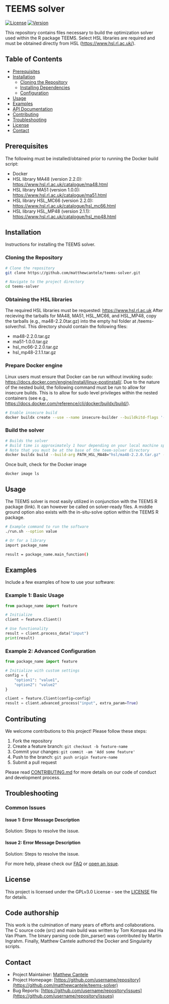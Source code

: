 # TEEMS solver

[![License](https://img.shields.io/badge/License-GPL-blue.svg)](LICENSE)
[![Version](https://img.shields.io/badge/version-0.9-green.svg)](https://github.com/username/repo/releases)

This repository contains files necessary to build the optimization solver used within the R package TEEMS. Select HSL libraries are required and must be obtained directly from HSL (https://www.hsl.rl.ac.uk/).

## Table of Contents

- [Prerequisites](#prerequisites)
- [Installation](#installation)
  - [Cloning the Repository](#cloning-the-repository)
  - [Installing Dependencies](#installing-dependencies)
  - [Configuration](#configuration)
- [Usage](#usage)
- [Examples](#examples)
- [API Documentation](#api-documentation)
- [Contributing](#contributing)
- [Troubleshooting](#troubleshooting)
- [License](#license)
- [Contact](#contact)

## Prerequisites

The following must be installed/obtained prior to running the Docker build script:

- Docker
- HSL library MA48 (version 2.2.0): https://www.hsl.rl.ac.uk/catalogue/ma48.html
- HSL library MA51 (version 1.0.0): https://www.hsl.rl.ac.uk/catalogue/ma51.html
- HSL library HSL_MC66 (version 2.2.0): https://www.hsl.rl.ac.uk/catalogue/hsl_mc66.html
- HSL library HSL_MP48 (version 2.1.1): https://www.hsl.rl.ac.uk/catalogue/hsl_mp48.html

## Installation

Instructions for installing the TEEMS solver.

### Cloning the Repository

```bash
# Clone the repository
git clone https://github.com/matthewcantele/teems-solver.git

# Navigate to the project directory
cd teems-solver
```

### Obtaining the HSL libraries
The required HSL libraries must be requested: https://www.hsl.rl.ac.uk
After recieving the tarballs for MA48, MA51, HSL_MC66, and HSL_MP48, copy the tarballs (e.g., ma48-2.2.0tar.gz) into the empty hsl folder at /teems-solver/hsl. This directory should contain the following files:

- ma48-2.2.0.tar.gz
- ma51-1.0.0.tar.gz
- hsl_mc66-2.2.0.tar.gz
- hsl_mp48-2.1.1.tar.gz

### Prepare Docker engine
Linux users must ensure that Docker can be run without invoking sudo: https://docs.docker.com/engine/install/linux-postinstall/.
Due to the nature of the nested build, the following command must be run to allow for insecure builds. This is to allow for sudo level privileges within the nested containers (see e.g., https://docs.docker.com/reference/cli/docker/buildx/build/).

```bash
# Enable insecure build
docker buildx create --use --name insecure-builder --buildkitd-flags '--allow-insecure-entitlement security.insecure'
```

### Build the solver
```bash
# Builds the solver
# Build time is approximately 1 hour depending on your local machine specs.
# Note that you must be at the base of the teem-solver directory
docker buildx build --build-arg PATH_HSL_MA48="hsl/ma48-2.2.0.tar.gz" --build-arg PATH_HSL_MA51="hsl/ma51-1.0.0.tar.gz" --build-arg PATH_HSL_MC66="hsl/hsl_mc66-2.2.0.tar.gz" --build-arg PATH_HSL_MP48="hsl/hsl_mp48-2.1.1.tar.gz" --load --allow security.insecure -t teems:latest -f ./docker/Dockerfile .
```

Once built, check for the Docker image
```
docker image ls
```

## Usage
The TEEMS solver is most easily utilized in conjunction with the TEEMS R package (link). It can however be called on solver-ready files. A middle ground option also exists with the in-situ-solve option within the TEEMS R package.

```bash
# Example command to run the software
./run.sh --option value

# Or for a library
import package_name

result = package_name.main_function()
```

## Examples

Include a few examples of how to use your software:

### Example 1: Basic Usage

```python
from package_name import feature

# Initialize
client = feature.Client()

# Use functionality
result = client.process_data("input")
print(result)
```

### Example 2: Advanced Configuration

```python
from package_name import feature

# Initialize with custom settings
config = {
    "option1": "value1",
    "option2": "value2"
}

client = feature.Client(config=config)
result = client.advanced_process("input", extra_param=True)
```

## Contributing

We welcome contributions to this project! Please follow these steps:

1. Fork the repository
2. Create a feature branch: `git checkout -b feature-name`
3. Commit your changes: `git commit -am 'Add some feature'`
4. Push to the branch: `git push origin feature-name`
5. Submit a pull request

Please read [CONTRIBUTING.md](CONTRIBUTING.md) for more details on our code of conduct and development process.

## Troubleshooting

### Common Issues

#### Issue 1: Error Message Description
Solution: Steps to resolve the issue.

#### Issue 2: Error Message Description
Solution: Steps to resolve the issue.

For more help, please check our [FAQ](docs/FAQ.md) or [open an issue](https://github.com/username/repository/issues).

## License

This project is licensed under the GPLv3.0 License - see the [LICENSE](LICENSE) file for details.

## Code authorship
This work is the culmination of many years of efforts and collaborations. The C source code (src) and main build was written by Tom Kompas and Ha Van Pham. The binary parsing code (bin_parser) was contributed by Martin Ingrahm. Finally, Matthew Cantele authored the Docker and Singularity scripts.

## Contact

- Project Maintainer: [Matthew Cantele](mailto:matthew.cantele@protonmail.com)
- Project Homepage: [https://github.com/username/repository](https://github.com/matthewcantele/teems-solver)
- Bug Reports: [https://github.com/username/repository/issues](https://github.com/username/repository/issues)